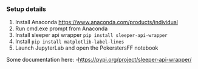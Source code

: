 ### Setup details
1. Install Anaconda https://www.anaconda.com/products/individual
1. Run cmd.exe prompt from Anaconda
1. Install sleeper api wrapper `pip install sleeper-api-wrapper`
1. Install `pip install matplotlib-label-lines`
1. Launch JupyterLab and open the PokerstersFF notebook

Some documentation here:
-https://pypi.org/project/sleeper-api-wrapper/